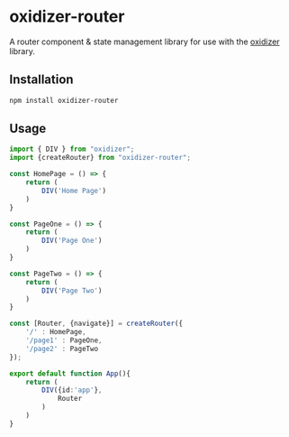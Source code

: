 # oxidizer-router
A router component & state management library for use with the [oxidizer](https://github.com/michaelmunson/oxidizer#readme) library. 

## Installation
```bash
npm install oxidizer-router
```

## Usage

```typescript
import { DIV } from "oxidizer";
import {createRouter} from "oxidizer-router";

const HomePage = () => {
    return (
        DIV('Home Page')
    )
}

const PageOne = () => {
    return (
        DIV('Page One')
    )
}

const PageTwo = () => {
    return (
        DIV('Page Two')
    )
}

const [Router, {navigate}] = createRouter({
    '/' : HomePage,
    '/page1' : PageOne,
    '/page2' : PageTwo
});

export default function App(){
    return (
        DIV({id:'app'},
            Router
        )
    )
}
```